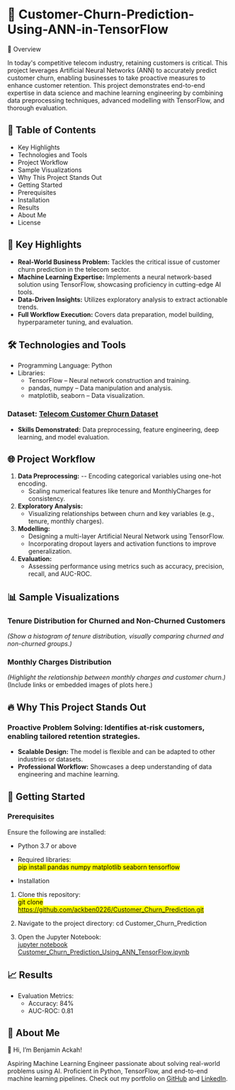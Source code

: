 # 🚀 Customer-Churn-Prediction-Using-ANN-in-TensorFlow

🌟 Overview

In today's competitive telecom industry, retaining customers is critical. This project leverages Artificial Neural Networks (ANN) to accurately predict customer churn, enabling businesses to take proactive measures to enhance customer retention.
This project demonstrates end-to-end expertise in data science and machine learning engineering by combining data preprocessing techniques, advanced modelling with TensorFlow, and thorough evaluation.



## 📑  Table of Contents
- Key Highlights
- Technologies and Tools
- Project Workflow
- Sample Visualizations
- Why This Project Stands Out
- Getting Started
- Prerequisites
- Installation
- Results
- About Me
- License
  
## 📌 Key Highlights
- **Real-World Business Problem:** Tackles the critical issue of customer churn prediction in the telecom sector.
- __Machine Learning Expertise:__ Implements a neural network-based solution using TensorFlow, showcasing proficiency in cutting-edge AI tools.
- __Data-Driven Insights:__ Utilizes exploratory analysis to extract actionable trends.
- __Full Workflow Execution:__ Covers data preparation, model building, hyperparameter tuning, and evaluation.


## 🛠️ Technologies and Tools
- Programming Language: Python <br/>
- Libraries:
  - TensorFlow – Neural network construction and training.
  - pandas, numpy – Data manipulation and analysis.
  - matplotlib, seaborn – Data visualization.


###  Dataset: [Telecom Customer Churn Dataset](https://raw.githubusercontent.com/YBIFoundation/Dataset/main/TelecomCustomerChurn.csv) <br/>
- __Skills Demonstrated:__ Data preprocessing, feature engineering, deep learning, and model evaluation.

## 🌐 Project Workflow
1. __Data Preprocessing:__
   -- Encoding categorical variables using one-hot encoding.
   - Scaling numerical features like tenure and MonthlyCharges for consistency.
2. __Exploratory Analysis:__
   - Visualizing relationships between churn and key variables (e.g., tenure, monthly charges).
3. __Modelling:__
   - Designing a multi-layer Artificial Neural Network using TensorFlow.
   - Incorporating dropout layers and activation functions to improve generalization.
4. __Evaluation:__
   - Assessing performance using metrics such as accuracy, precision, recall, and AUC-ROC.
     
## 📊 Sample Visualizations
### Tenure Distribution for Churned and Non-Churned Customers
_(Show a histogram of tenure distribution, visually comparing churned and non-churned groups.)_

### Monthly Charges Distribution
_(Highlight the relationship between monthly charges and customer churn.)_
(Include links or embedded images of plots here.)

## 🔥 Why This Project Stands Out
### Proactive Problem Solving: Identifies at-risk customers, enabling tailored retention strategies.
- __Scalable Design:__ The model is flexible and can be adapted to other industries or datasets.
- __Professional Workflow:__ Showcases a deep understanding of data engineering and machine learning.
  
## 🚀 Getting Started
### Prerequisites
Ensure the following are installed:
- Python 3.7 or above
- Required libraries:
 <br/> <mark>pip install pandas numpy matplotlib seaborn tensorflow</mark> 

- Installation
1. Clone this repository:
<br/> <mark>git clone https://github.com/ackben0226/Customer_Churn_Prediction.git</mark>

3. Navigate to the project directory:
cd Customer_Churn_Prediction

5. Open the Jupyter Notebook:
  <br/> [jupyter notebook Customer_Churn_Prediction_Using_ANN_TensorFlow.ipynb](https://colab.research.google.com/drive/1aAXz0Sg1Mg0GH2Vn1Vgu-fWEcFcGmgr7?authuser=1)


## 📈 Results
- Evaluation Metrics:
  - Accuracy: 84% 
  - AUC-ROC: 0.81 

## 💼 About Me
👋 Hi, I’m Benjamin Ackah!

Aspiring Machine Learning Engineer passionate about solving real-world problems using AI.
Proficient in Python, TensorFlow, and end-to-end machine learning pipelines.
Check out my portfolio on [GitHub](https://github.com/signup?user_email=ack.ben0226%40gmail.com&source=form-home-signup) and [LinkedIn](https://www.linkedin.com/in/ackahbenjamin/).


